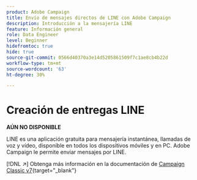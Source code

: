 ```yaml
---
product: Adobe Campaign
title: Envío de mensajes directos de LINE con Adobe Campaign
description: Introducción a la mensajería LINE
feature: Información general
role: Data Engineer
level: Beginner
hidefromtoc: true
hide: true
source-git-commit: 0566d40370a3e14d5205861509f7c1ae8cb4b22d
workflow-type: tm+mt
source-wordcount: '63'
ht-degree: 30%

---
```


# Creación de entregas LINE


**AÚN NO DISPONIBLE**


LINE es una aplicación gratuita para mensajería instantánea, llamadas de voz y vídeo, disponible en todos los dispositivos móviles y en PC. Adobe Campaign le permite enviar mensajes por LINE.

[!DNL :arrow_upper_right:] Obtenga más información en la documentación de  [Campaign Classic v7](https://experienceleague.adobe.com/docs/campaign-classic/using/sending-messages/line-channel.html?lang=es){target=&quot;_blank&quot;}

